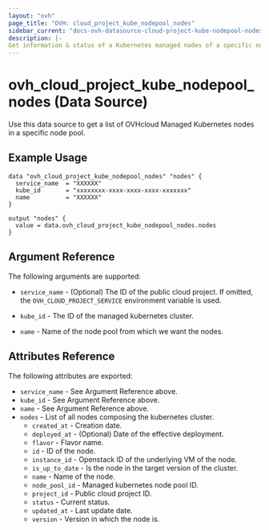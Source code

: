 ```yaml
---
layout: "ovh"
page_title: "OVH: cloud_project_kube_nodepool_nodes"
sidebar_current: "docs-ovh-datasource-cloud-project-kube-nodepool-nodes-x"
description: |-
Get information & status of a Kubernetes managed nodes of a specific node pool in a public cloud project.
---
```


# ovh_cloud_project_kube_nodepool_nodes (Data Source)

Use this data source to get a list of OVHcloud Managed Kubernetes nodes in a specific node pool.

## Example Usage

```hcl
data "ovh_cloud_project_kube_nodepool_nodes" "nodes" {
  service_name  = "XXXXXX"
  kube_id       = "xxxxxxxx-xxxx-xxxx-xxxx-xxxxxxx"
  name          = "XXXXXX"
}

output "nodes" {
  value = data.ovh_cloud_project_kube_nodepool_nodes.nodes
}
```

## Argument Reference

The following arguments are supported:

* `service_name` - (Optional) The ID of the public cloud project. If omitted,
  the `OVH_CLOUD_PROJECT_SERVICE` environment variable is used.

* `kube_id` - The ID of the managed kubernetes cluster.

* `name` - Name of the node pool from which we want the nodes.

## Attributes Reference

The following attributes are exported:

* `service_name` - See Argument Reference above.
* `kube_id` - See Argument Reference above.
* `name` - See Argument Reference above.
* `nodes` - List of all nodes composing the kubernetes cluster.
  * `created_at` - Creation date.
  * `deployed_at` - (Optional) Date of the effective deployment.
  * `flavor` - Flavor name.
  * `id` - ID of the node.
  * `instance_id` - Openstack ID of the underlying VM of the node.
  * `is_up_to_date` - Is the node in the target version of the cluster.
  * `name` - Name of the node.
  * `node_pool_id` - Managed kubernetes node pool ID.
  * `project_id` - Public cloud project ID.
  * `status` - Current status.
  * `updated_at` - Last update date.
  * `version` - Version in which the node is.
